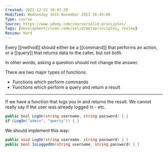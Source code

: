 ```yaml
---
Created: 2022-12-22 10:47:29
Modified: Wednesday 16th November 2022 16:45:08
Type: course
Source: https://www.udemy.com/course/solid-principles/
Tags: [development/clean-code/solid/metaprinciples, review]
Review: Hard
---
```


Every [[method]] should either be a [[command]] that performs an action, or a [[query]] that returns data to the caller, but not both.

In other words, asking a question should not change the answer.

There are two major types of functions:
- Functions which perform commands
- Functions which perform a query and return a result

---

If we have a function that logs you in and returns the result.
We cannot really say if the user was already logged in - etc.

```csharp
public bool LogOn(string username, string password) { }
if (LogOn("admin", "qwerty")) { }
```

We should implement this way:

```csharp
public void LogOn(string username, string password) { }
public bool IsLoggedOn(string username, string password) { }
```
